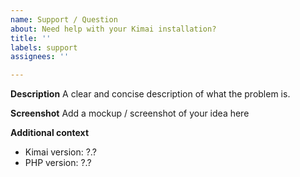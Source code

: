 ```yaml
---
name: Support / Question
about: Need help with your Kimai installation?
title: ''
labels: support
assignees: ''

---
```


**Description**
A clear and concise description of what the problem is.

**Screenshot**
Add a mockup / screenshot of your idea here

**Additional context**
 - Kimai version: ?.? 
 - PHP version: ?.?
